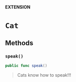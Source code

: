 **EXTENSION**

# `Cat`

## Methods
### `speak()`

```swift
public func speak()
```

> Cats know how to speak!!!
>
>
